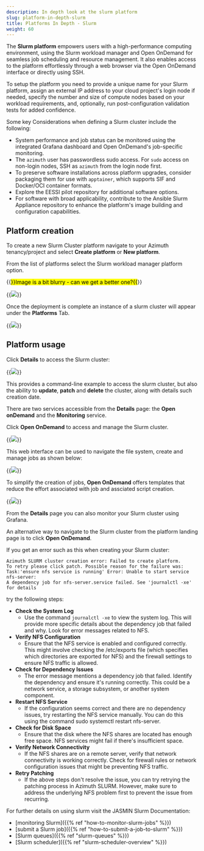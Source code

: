 ```yaml
---
description: In depth look at the slurm platform
slug: platform-in-depth-slurm
title: Platforms In Depth - Slurm
weight: 60
---
```


The **Slurm platform** empowers users with a high-performance computing environment, using the Slurm workload manager and Open OnDemand for seamless job scheduling and resource management. It also enables access to the platform effortlessly through a web browser via the Open OnDemand interface or directly using SSH.

To setup the platform you need to provide a unique name for your Slurm platform, assign an external IP address to your cloud project's login node if needed, specify the number and size of compute nodes based on your workload requirements, and, optionally, run post-configuration validation tests for added confidence.

Some key Considerations when defining a Slurm cluster include the following:

- System performance and job status can be monitored using the integrated Grafana dashboard and Open OnDemand's job-specific monitoring.
- The `azimuth` user has passwordless sudo access. For `sudo` access on non-login nodes, SSH as `azimuth` from the login node first.
- To preserve software installations across platform upgrades, consider packaging them for use with `apptainer`, which supports SIF and Docker/OCI container formats.
- Explore the EESSI pilot repository for additional software options.
- For software with broad applicability, contribute to the Ansible Slurm Appliance repository to enhance the platform's image building and configuration capabilities.

## Platform creation

To create a new Slurm Cluster platform navigate to your Azimuth tenancy/project and select **Create platform** or **New platform**.

From the list of platforms select the Slurm workload manager platform option.

{{<mark>}}Image is a bit blurry - can we get a better one?{{</mark>}}

{{<image src="img/docs/azimuth-images/Azimuth-create-slurm-cluster-configuration-Page.jpg" caption="Create Slurm platform" wrapper="col-9 mx-auto text-center">}}

Once the deployment is complete an instance of a slurm cluster will appear under the **Platforms** Tab.

{{<image src="img/docs/azimuth-images/Azimuth-slurm-cluster-Page.jpg" caption="Slurm cluster" wrapper="col-9 mx-auto text-center">}}

## Platform usage

Click **Details** to access the Slurm cluster:

{{<image src="img/docs/azimuth-images/slurm-cluster-details.jpg" caption="Slurm cluster Details" wrapper="col-12 mx-auto text-center">}}

This provides a command-line example to access the slurm cluster, but also the ability to **update**, **patch** and **delete** the cluster, along with details such creation date.

There are two services accessible from the **Details** page: the **Open onDemand** and the **Monitoring** service.

Click **Open OnDemand** to access and manage the Slurm cluster.

{{<image src="img/docs/azimuth-images/openonDemand.jpg" caption="Slurm open ondemand" wrapper="col-9 mx-auto text-center">}}

This web interface can be used to navigate the file system, create and manage jobs as shown below:

{{<image src="img/docs/azimuth-images/managejobs.jpg" caption="Manage jobs" wrapper="col-12 mx-auto text-center">}}

To simplify the creation of jobs, **Open OnDemand** offers templates that reduce the effort associated with job and assciated script creation.

{{<image src="img/docs/azimuth-images/jobcreation.jpg" caption="Create jobs" wrapper="col-12 mx-auto text-center">}}

From the **Details** page you can also monitor your Slurm cluster using Grafana.

An alternative way to navigate to the Slurm cluster from the platform landing page is to click **Open OnDemand**.

If you get an error such as this when creating your Slurm cluster:

```console
Azimuth SLURM cluster creation error: Failed to create platform.
To retry please click patch. Possible reason for the failure was:
Task:'ensure nfs service is running' Error: Unable to start service nfs-server:
A dependency job for nfs-server.service failed. See 'journalctl -xe' for details
```

try the following steps:

- **Check the System Log**
  - Use the command `journalctl -xe` to view the system log. This will provide more specific details about the dependency job that failed and why. Look for error messages related to NFS.
- **Verify NFS Configuration**
  - Ensure that the NFS service is enabled and configured correctly. This might involve checking the /etc/exports file (which specifies which directories are exported for NFS) and the firewall settings to ensure NFS traffic is allowed.
- **Check for Dependency Issues**
  - The error message mentions a dependency job that failed. Identify the dependency and ensure it's running correctly. This could be a network service, a storage subsystem, or another system component.
- **Restart NFS Service**
  - If the configuration seems correct and there are no dependency issues, try restarting the NFS service manually. You can do this using the command sudo systemctl restart nfs-server.
- **Check for Disk Space**
  - Ensure that the disk where the NFS shares are located has enough free space. NFS services might fail if there's insufficient space.
- **Verify Network Connectivity**
  - If the NFS shares are on a remote server, verify that network connectivity is working correctly. Check for firewall rules or network configuration issues that might be preventing NFS traffic.
- **Retry Patching**
  - If the above steps don't resolve the issue, you can try retrying the patching process in Azimuth SLURM. However, make sure to address the underlying NFS problem first to prevent the issue from recurring.

For further details on using slurm visit the JASMIN Slurm Documentation:

- [monitoring Slurm]({{% ref "how-to-monitor-slurm-jobs" %}})
- [submit a Slurm job]({{% ref "how-to-submit-a-job-to-slurm" %}})
- [Slurm queues]({{% ref "slurm-queues" %}})
- [Slurm scheduler]({{% ref "slurm-scheduler-overview" %}})
